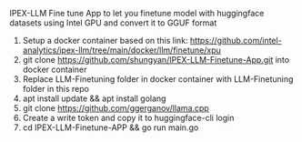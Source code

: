 IPEX-LLM Fine tune App to let you finetune model with huggingface datasets using Intel GPU and convert it to GGUF format

1. Setup a docker container based on this link: https://github.com/intel-analytics/ipex-llm/tree/main/docker/llm/finetune/xpu
2. git clone https://github.com/shungyan/IPEX-LLM-Finetune-App.git into docker container
3. Replace LLM-Finetuning folder in docker container with LLM-Finetuning folder in this repo
4. apt install update && apt install golang
5. git clone https://github.com/ggerganov/llama.cpp
6. Create a write token and copy it to huggingface-cli login
7. cd IPEX-LLM-Finetune-APP && go run main.go
